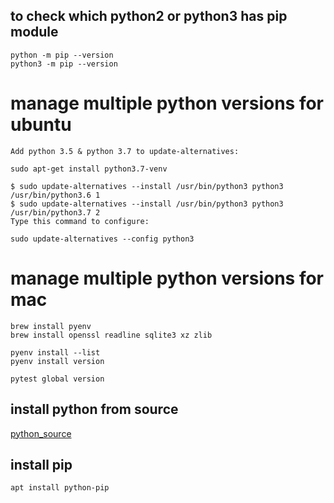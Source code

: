 ## to check which python2 or python3 has pip module
    python -m pip --version  
    python3 -m pip --version  


# manage multiple python versions for ubuntu


    Add python 3.5 & python 3.7 to update-alternatives:

    sudo apt-get install python3.7-venv

    $ sudo update-alternatives --install /usr/bin/python3 python3 /usr/bin/python3.6 1
    $ sudo update-alternatives --install /usr/bin/python3 python3 /usr/bin/python3.7 2
    Type this command to configure:

    sudo update-alternatives --config python3

# manage multiple python versions for mac

    brew install pyenv
    brew install openssl readline sqlite3 xz zlib

    pyenv install --list
    pyenv install version

    pytest global version



## install python from source

[python_source](https://github.com/julianobarbosa/OpenSUSE-Python3)

## install pip
    apt install python-pip

